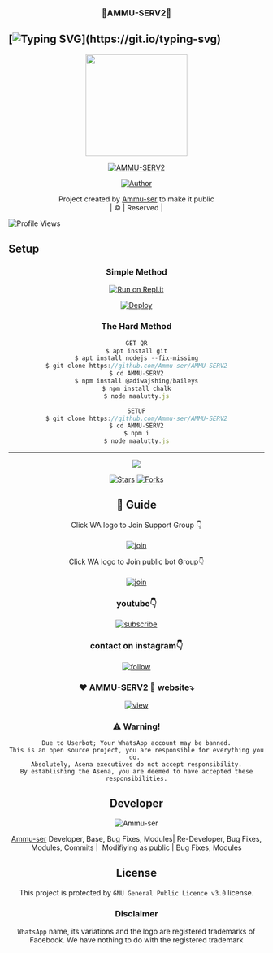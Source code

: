 <h3 align="center">💝AMMU-SERV2💝</h3>

## [![Typing SVG](https://readme-typing-svg.herokuapp.com?font=Lemon+milk&color=F5000&lines=Welcome+to+AMMU-SERV2+WA+Bot...;Created+by+husni+and+nijin...;This+is+a+Bgm+stickerbot...;With+more+features...)](https://git.io/typing-svg)

<div align="center">
  <img border-radius: 15px src="https://i.ibb.co/N6b6cv3/Maalutty.png" width="200" height="200"/>
  <p align="center">
<a href="#"><img title="AMMU-SERV2" src="https://img.shields.io/badge/AMMU-SERV2-green?colorA=%23ff0000&colorB=%23017e40&style=for-the-badge"></a>
</p>
  <p align="center">
<a href="https://github.com/Ammu-ser"><img title="Author" src="https://img.shields.io/badge/Author-Husnijin-/AMMU-SERV2?color=blue&style=for-the-badge&logo=whatsapp"></a>
</p>
</div>
<p align="center">
Project created by <a href="https://github.com/Ammu-ser">Ammu-ser</a> to make it public
    <br>
       | © |
        Reserved |
    <br> 
</p>

![Profile Views](https://hits.seeyoufarm.com/api/count/incr/badge.svg?url=https://github.com/Ammu-ser/AMMU-SERV2&title=AMMU-SERV2%20Views)

## Setup
<div align="center">

  ### Simple Method
 
[![Run on Repl.it](https://repl.it/badge/github/quiec/whatsAlfa)](https://replit.com/@Husniser/MAALUTTY-QR)
  

[![Deploy](https://www.herokucdn.com/deploy/button.svg)](https://heroku.com/deploy?template=https://github.com/Ammu-ser/AMMU-SERV2) 
 
### The Hard Method
```js
GET QR
$ apt install git
$ apt install nodejs --fix-missing
$ git clone https://github.com/Ammu-ser/AMMU-SERV2
$ cd AMMU-SERV2
$ npm install @adiwajshing/baileys
$ npm install chalk
$ node maalutty.js
```
      
```js
SETUP
$ git clone https://github.com/Ammu-ser/AMMU-SERV2
$ cd AMMU-SERV2
$ npm i
$ node maalutty.js
```

----

  <p align="center">
  <a href="httsp://github.com/Ammu-ser/AMMU-SERV2">
    
<a href="https://github.com/farhan-dqz/followers">
<img src="https://img.shields.io/github/repo-size/farhan-dqz/Julie-Mwol?color=green&label=Repo%20total%20size&style=plastic">
<p align="center">
<a href="https://github.com/Ammu-ser/followers"
<img title="Followers" src="https://img.shields.io/github/followers/Ammu-ser?color=blue&style=flat-square"></a>
<a href="https://github.com/Ammu-ser/AMMU-SERV2/stargazers/"><img title="Stars" src="https://img.shields.io/github/stars/Ammu-ser/AMMU-SERV2?color=blue&style=flat-trangle"></a>
<a href="https://github.com/Ammu-ser/AMMU-SERV2/network/members"><img title="Forks" src="https://img.shields.io/github/forks/Ammu-ser/AMMU-SERV2?color=blue&style=flat-trangle"></a>
</p>

## 📢 Guide
Click WA logo to Join Support Group 👇
    <br>
<br>
  [![join](https://github.com/Alien-alfa/PublicBot/blob/main/wlogo.svg.png)](https://chat.whatsapp.com/FO3JyZPm1ma3vHyEQjaToY)
  <div align="center">


Click WA logo to Join public bot Group👇
    <br>
<br>
  [![join](https://github.com/Alien-alfa/PublicBot/blob/main/wlogo.svg.png)](https://chat.whatsapp.com/BUt420LTGKBHNHALHKV9jJ)
  <div align="center">

  </div>

### youtube👇

[![subscribe](https://i.ibb.co/mqttCVQ/images-1-1.png)](https://youtube.com/channel/UCllom1TvXieyxcGaanSpMvA)


### contact on instagram👇

[![follow](https://i.ibb.co/zHdm4Hj/images-5-2.jpg)](https://www.instagram.com/_husni_ser_/)

### ❤️ AMMU-SERV2 💙 website⤵️

[![view](https://i.ibb.co/cyXKpj7/images-7-1-1.jpg)](https://AMMU-SERV2nijinhusni.blogspot.com)


### ⚠️ Warning! 
```
Due to Userbot; Your WhatsApp account may be banned.
This is an open source project, you are responsible for everything you do. 
Absolutely, Asena executives do not accept responsibility.
By establishing the Asena, you are deemed to have accepted these responsibilities.
```

## Developer
  <div align="center">
    
![Ammu-ser](https://github.com/Ammu-ser.png?size=100)

 [Ammu-ser](https://github.com/Ammu-ser)
Developer, Base, Bug Fixes, Modules| Re-Developer, Bug Fixes, Modules, Commits |  Modifiying  as   public | Bug Fixes, Modules 
  </div>
    


## License
This project is protected by `GNU General Public Licence v3.0` license.

### Disclaimer
`WhatsApp` name, its variations and the logo are registered trademarks of Facebook. We have nothing to do with the registered trademark
